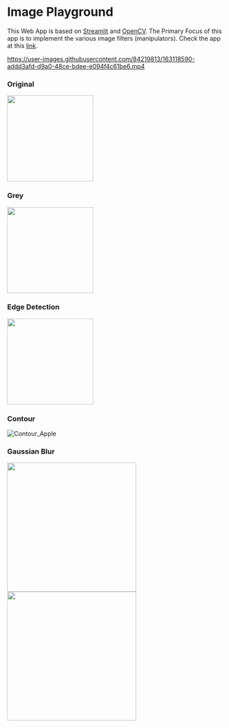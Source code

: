 # Image Playground


This Web App is based on [Streamlit](https://streamlit.io/) and [OpenCV](https://opencv.org/). The Primary Focus of this app is to implement the various image filters (manipulators). Check the app at this [link](https://share.streamlit.io/team-vassav/streamlit/main/Image_Manipulator_Streamlit.py).

https://user-images.githubusercontent.com/84219813/163118590-addd3afd-d9a0-48ce-bdee-e094f4c61be6.mp4


### Original

<img src = "https://user-images.githubusercontent.com/84219813/162984125-90335d42-7ef0-417d-9225-0603dc653aa5.jpg" width ="200" />

### Grey

 <img src = "https://user-images.githubusercontent.com/84219813/162986317-ba6e4f8c-4706-4579-8da0-885602275daa.jpg" width ="200" />

### Edge Detection

<img src = "https://user-images.githubusercontent.com/84219813/163012169-cdaa4c25-9884-47b3-ac49-007868a46780.jpg" width ="200" />

### Contour

![Contour_Apple](https://user-images.githubusercontent.com/84219813/163016983-b909c8be-5c18-49f2-8dc1-f1fa67a02971.jpg)

### Gaussian Blur

<img src = "https://user-images.githubusercontent.com/84219813/163017039-b99cc558-46a1-4552-b2fb-848ae76645ab.jpg" width ="300" length = "400"/> <img src = "https://user-images.githubusercontent.com/84219813/163017306-e2903de0-9ae4-4846-80df-1226e3ce7a77.jpg" width ="300" length = "400"/>



